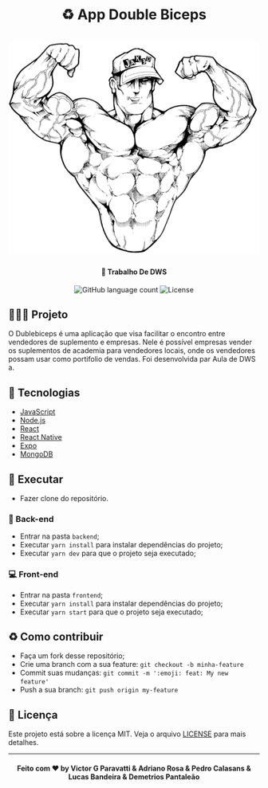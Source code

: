 <h1 align="center">
   ♻️ App Double Biceps
</h1>
<h1 align="center">
    <img alt="Aircnc" src=".github/1.png" />
</h1>

<h4 align="center">
  🚀 Trabalho De DWS
</h4>

<p align="center">
  <img alt="GitHub language count" src="https://img.shields.io/github/languages/count/guuhx97/aircnc">
  <img alt="License" src="https://img.shields.io/badge/license-MIT-brightgreen">
</p>


## 👨🏼‍💻 Projeto

O Dublebiceps é uma aplicação que visa facilitar o encontro entre vendedores de suplemento e empresas. Nele é possível empresas vender os suplementos de academia para vendedores locais, onde os vendedores possam usar como portifolio de vendas. Foi desenvolvida par Aula de DWS a.  

## 🔨 Tecnologias

- [JavaScript](https://developer.mozilla.org/pt-BR/docs/Aprender/JavaScript)
- [Node.js](https://nodejs.org/en/)
- [React](https://pt-br.reactjs.org/)
- [React Native](https://reactnative.dev/)
- [Expo](https://expo.io/)
- [MongoDB](https://www.mongodb.org)

## 🔄 Executar
 - Fazer clone do repositório.

### 🔧 Back-end
 - Entrar na pasta `backend`;
 - Executar `yarn install` para instalar dependências do projeto;
 - Executar `yarn dev` para que o projeto seja executado;

### 💻 Front-end
 - Entrar na pasta `frontend`;
 - Executar `yarn install` para instalar dependências do projeto;
 - Executar `yarn start` para que o projeto seja executado;



## ♻️ Como contribuir
- Faça um fork desse repositório;
- Crie uma branch com a sua feature: `git checkout -b minha-feature`
- Commit suas mudanças: `git commit -m ':emoji: feat: My new feature'`
- Push a sua branch: `git push origin my-feature`

## 📝 Licença
Este projeto está sobre a licença MIT. Veja o arquivo [LICENSE](LICENSE.md) para mais detalhes.

---

<h4 align="center">
  Feito com ❤️ by Victor G Paravatti & Adriano Rosa & Pedro Calasans & Lucas Bandeira & Demetrios Pantaleão